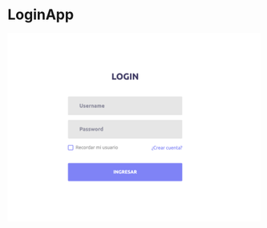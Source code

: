 # LoginApp
![](https://github.com/Klerith/angular-login-demoapp/blob/master/src/assets/images/demo.png?raw=true)
